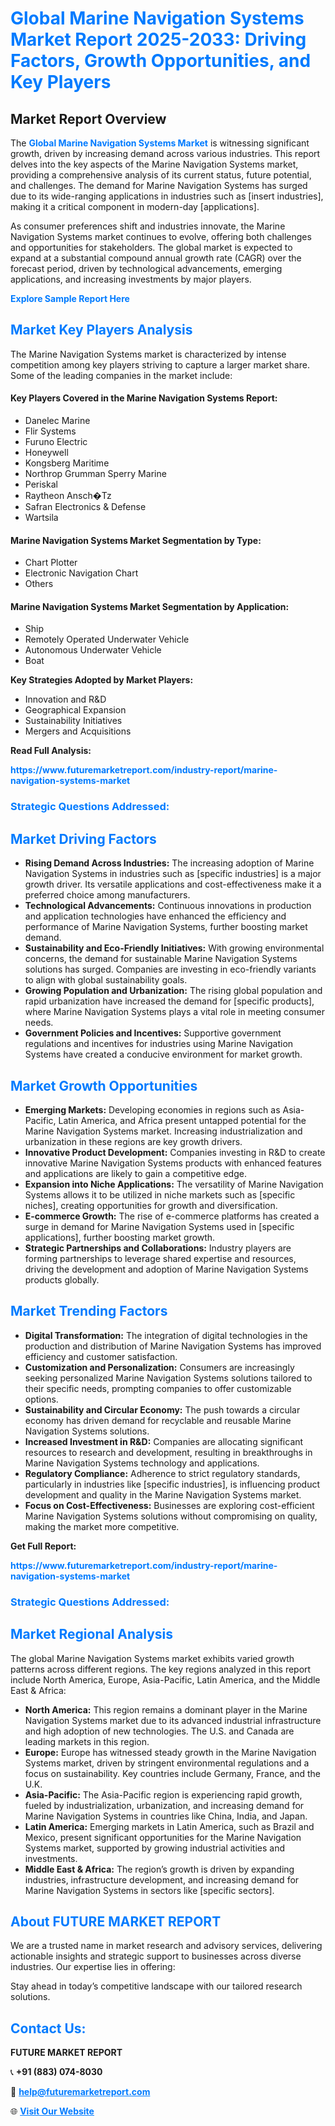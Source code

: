 <h1 style="color: #007BFF;">Global Marine Navigation Systems Market Report 2025-2033: Driving Factors, Growth Opportunities, and Key Players</h1>

<section id="overview">
<h2>Market Report Overview</h2>
<p>The <a href="https://www.futuremarketreport.com/industry-report/marine-navigation-systems-market" style="color: #007BFF; text-decoration: none;"><strong>Global Marine Navigation Systems Market</strong></a> is witnessing significant growth, driven by increasing demand across various industries. This report delves into the key aspects of the Marine Navigation Systems market, providing a comprehensive analysis of its current status, future potential, and challenges. The demand for Marine Navigation Systems has surged due to its wide-ranging applications in industries such as [insert industries], making it a critical component in modern-day [applications].</p>
<p>As consumer preferences shift and industries innovate, the Marine Navigation Systems market continues to evolve, offering both challenges and opportunities for stakeholders. The global market is expected to expand at a substantial compound annual growth rate (CAGR) over the forecast period, driven by technological advancements, emerging applications, and increasing investments by major players.</p>
</section>

<section id="overview">
<p><a href="https://www.futuremarketreport.com/request-sample/reportId=63620" style="color: #007BFF; text-decoration: none;"><strong>Explore Sample Report Here</strong></a></p>
</section>

<section id="key-players">
<h2 style="color: #007BFF;">Market Key Players Analysis</h2>
<p>The Marine Navigation Systems market is characterized by intense competition among key players striving to capture a larger market share. Some of the leading companies in the market include:</p>
<h4>Key Players Covered in the Marine Navigation Systems Report:</h4>
<ul><li>Danelec Marine</li><li>Flir Systems</li><li>Furuno Electric</li><li>Honeywell</li><li>Kongsberg Maritime</li><li>Northrop Grumman Sperry Marine</li><li>Periskal</li><li>Raytheon Ansch�Tz</li><li>Safran Electronics &amp; Defense</li><li>Wartsila</li></ul>
<h4>Marine Navigation Systems Market Segmentation by Type:</h4>
<ul><li>Chart Plotter</li><li>Electronic Navigation Chart</li><li>Others</li></ul>

<h4>Marine Navigation Systems Market Segmentation by Application:</h4>
<ul><li>Ship</li><li>Remotely Operated Underwater Vehicle</li><li>Autonomous Underwater Vehicle</li><li>Boat</li></ul>
<p><strong>Key Strategies Adopted by Market Players:</strong></p>
<ul>
<li>Innovation and R&D</li>
<li>Geographical Expansion</li>
<li>Sustainability Initiatives</li>
<li>Mergers and Acquisitions</li>
</ul>
</section>

<section>
<p><strong>Read Full Analysis: </strong></p><a href="https://www.futuremarketreport.com/industry-report/marine-navigation-systems-market" style="color: #007BFF; text-decoration: none;"><strong>https://www.futuremarketreport.com/industry-report/marine-navigation-systems-market</strong></a>
<h3 style="color: #007BFF;">Strategic Questions Addressed:</h3>
</section>

<section id="driving-factors">
<h2 style="color: #007BFF;">Market Driving Factors</h2>
<ul>
<li><strong>Rising Demand Across Industries:</strong> The increasing adoption of Marine Navigation Systems in industries such as [specific industries] is a major growth driver. Its versatile applications and cost-effectiveness make it a preferred choice among manufacturers.</li>
<li><strong>Technological Advancements:</strong> Continuous innovations in production and application technologies have enhanced the efficiency and performance of Marine Navigation Systems, further boosting market demand.</li>
<li><strong>Sustainability and Eco-Friendly Initiatives:</strong> With growing environmental concerns, the demand for sustainable Marine Navigation Systems solutions has surged. Companies are investing in eco-friendly variants to align with global sustainability goals.</li>
<li><strong>Growing Population and Urbanization:</strong> The rising global population and rapid urbanization have increased the demand for [specific products], where Marine Navigation Systems plays a vital role in meeting consumer needs.</li>
<li><strong>Government Policies and Incentives:</strong> Supportive government regulations and incentives for industries using Marine Navigation Systems have created a conducive environment for market growth.</li>
</ul>
</section>

<section id="growth-opportunities">
<h2 style="color: #007BFF;">Market Growth Opportunities</h2>
<ul>
<li><strong>Emerging Markets:</strong> Developing economies in regions such as Asia-Pacific, Latin America, and Africa present untapped potential for the Marine Navigation Systems market. Increasing industrialization and urbanization in these regions are key growth drivers.</li>
<li><strong>Innovative Product Development:</strong> Companies investing in R&D to create innovative Marine Navigation Systems products with enhanced features and applications are likely to gain a competitive edge.</li>
<li><strong>Expansion into Niche Applications:</strong> The versatility of Marine Navigation Systems allows it to be utilized in niche markets such as [specific niches], creating opportunities for growth and diversification.</li>
<li><strong>E-commerce Growth:</strong> The rise of e-commerce platforms has created a surge in demand for Marine Navigation Systems used in [specific applications], further boosting market growth.</li>
<li><strong>Strategic Partnerships and Collaborations:</strong> Industry players are forming partnerships to leverage shared expertise and resources, driving the development and adoption of Marine Navigation Systems products globally.</li>
</ul>
</section>

<section id="trending-factors">
<h2 style="color: #007BFF;">Market Trending Factors</h2>
<ul>
<li><strong>Digital Transformation:</strong> The integration of digital technologies in the production and distribution of Marine Navigation Systems has improved efficiency and customer satisfaction.</li>
<li><strong>Customization and Personalization:</strong> Consumers are increasingly seeking personalized Marine Navigation Systems solutions tailored to their specific needs, prompting companies to offer customizable options.</li>
<li><strong>Sustainability and Circular Economy:</strong> The push towards a circular economy has driven demand for recyclable and reusable Marine Navigation Systems solutions.</li>
<li><strong>Increased Investment in R&D:</strong> Companies are allocating significant resources to research and development, resulting in breakthroughs in Marine Navigation Systems technology and applications.</li>
<li><strong>Regulatory Compliance:</strong> Adherence to strict regulatory standards, particularly in industries like [specific industries], is influencing product development and quality in the Marine Navigation Systems market.</li>
<li><strong>Focus on Cost-Effectiveness:</strong> Businesses are exploring cost-efficient Marine Navigation Systems solutions without compromising on quality, making the market more competitive.</li>
</ul>
</section>

<section>
<p><strong>Get Full Report: </strong></p><a href="https://www.futuremarketreport.com/industry-report/marine-navigation-systems-market" style="color: #007BFF; text-decoration: none;"><strong>https://www.futuremarketreport.com/industry-report/marine-navigation-systems-market</strong></a>
<h3 style="color: #007BFF;">Strategic Questions Addressed:</h3>
</section>


<section id="regional-analysis">
<h2 style="color: #007BFF;">Market Regional Analysis</h2>
<p>The global Marine Navigation Systems market exhibits varied growth patterns across different regions. The key regions analyzed in this report include North America, Europe, Asia-Pacific, Latin America, and the Middle East & Africa:</p>
<ul>
<li><strong>North America:</strong> This region remains a dominant player in the Marine Navigation Systems market due to its advanced industrial infrastructure and high adoption of new technologies. The U.S. and Canada are leading markets in this region.</li>
<li><strong>Europe:</strong> Europe has witnessed steady growth in the Marine Navigation Systems market, driven by stringent environmental regulations and a focus on sustainability. Key countries include Germany, France, and the U.K.</li>
<li><strong>Asia-Pacific:</strong> The Asia-Pacific region is experiencing rapid growth, fueled by industrialization, urbanization, and increasing demand for Marine Navigation Systems in countries like China, India, and Japan.</li>
<li><strong>Latin America:</strong> Emerging markets in Latin America, such as Brazil and Mexico, present significant opportunities for the Marine Navigation Systems market, supported by growing industrial activities and investments.</li>
<li><strong>Middle East & Africa:</strong> The region’s growth is driven by expanding industries, infrastructure development, and increasing demand for Marine Navigation Systems in sectors like [specific sectors].</li>
</ul>
</section>

<footer>
<h2 style="color: #007BFF;">About FUTURE MARKET REPORT</h2>
<p>We are a trusted name in market research and advisory services, delivering actionable insights and strategic support to businesses across diverse industries. Our expertise lies in offering:</p>

<p>Stay ahead in today’s competitive landscape with our tailored research solutions.</p>

<h2 style="color: #007BFF;">Contact Us:</h2>
<p><strong>FUTURE MARKET REPORT</strong></p>
<p>📞 <strong>+91 (883) 074-8030</strong></p>
<p>📧 <strong><a href="mailto:help@futuremarketreport.com" style="color: #007BFF;">help@futuremarketreport.com</a></strong></p>
<p>🌐 <strong><a href="https://www.futuremarketreport.com/" style="color: #007BFF;">Visit Our Website</a></strong></p>
</footer>